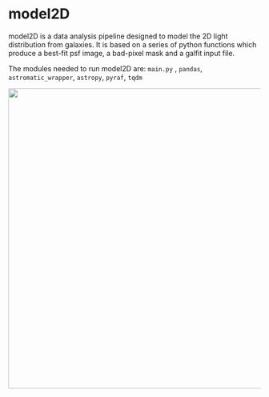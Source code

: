 # model2D
model2D is a data analysis pipeline designed to model the 2D light distribution from galaxies.
It is based on a series of python functions which produce a best-fit psf image, a bad-pixel mask and a galfit input file.

The modules needed to run model2D are: `main.py` , `pandas`, `astromatic_wrapper`, `astropy`, `pyraf`, `tqdm`


<img src="https://github.com/vincepota/model2D/blob/master/figures/summary.jpeg" width="600">
